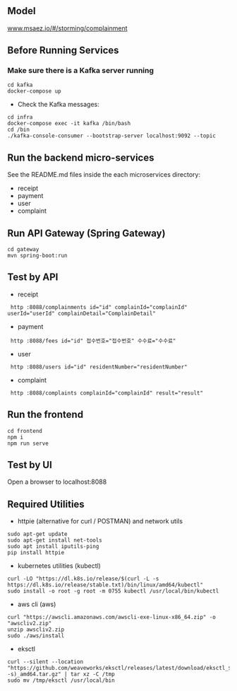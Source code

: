 # 

## Model
www.msaez.io/#/storming/complainment

## Before Running Services
### Make sure there is a Kafka server running
```
cd kafka
docker-compose up
```
- Check the Kafka messages:
```
cd infra
docker-compose exec -it kafka /bin/bash
cd /bin
./kafka-console-consumer --bootstrap-server localhost:9092 --topic
```

## Run the backend micro-services
See the README.md files inside the each microservices directory:

- receipt
- payment
- user
- complaint


## Run API Gateway (Spring Gateway)
```
cd gateway
mvn spring-boot:run
```

## Test by API
- receipt
```
 http :8088/complainments id="id" complainId="complainId" userId="userId" complainDetail="ComplainDetail" 
```
- payment
```
 http :8088/fees id="id" 접수번호="접수번호" 수수료="수수료" 
```
- user
```
 http :8088/users id="id" residentNumber="residentNumber" 
```
- complaint
```
 http :8088/complaints complainId="complainId" result="result" 
```


## Run the frontend
```
cd frontend
npm i
npm run serve
```

## Test by UI
Open a browser to localhost:8088

## Required Utilities

- httpie (alternative for curl / POSTMAN) and network utils
```
sudo apt-get update
sudo apt-get install net-tools
sudo apt install iputils-ping
pip install httpie
```

- kubernetes utilities (kubectl)
```
curl -LO "https://dl.k8s.io/release/$(curl -L -s https://dl.k8s.io/release/stable.txt)/bin/linux/amd64/kubectl"
sudo install -o root -g root -m 0755 kubectl /usr/local/bin/kubectl
```

- aws cli (aws)
```
curl "https://awscli.amazonaws.com/awscli-exe-linux-x86_64.zip" -o "awscliv2.zip"
unzip awscliv2.zip
sudo ./aws/install
```

- eksctl 
```
curl --silent --location "https://github.com/weaveworks/eksctl/releases/latest/download/eksctl_$(uname -s)_amd64.tar.gz" | tar xz -C /tmp
sudo mv /tmp/eksctl /usr/local/bin
```

